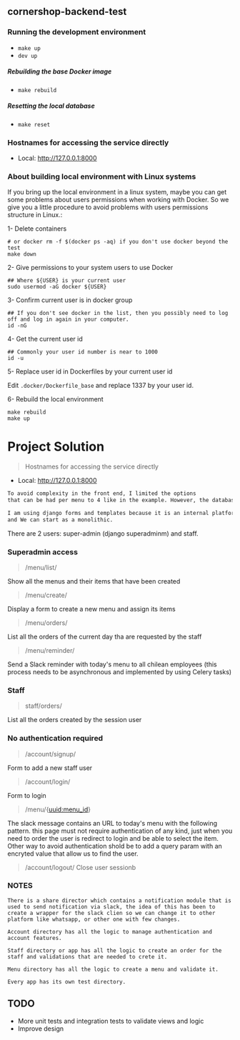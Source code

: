 ## cornershop-backend-test

### Running the development environment

* `make up`
* `dev up`

##### Rebuilding the base Docker image

* `make rebuild`

##### Resetting the local database

* `make reset`

### Hostnames for accessing the service directly

* Local: http://127.0.0.1:8000


### About building local environment with Linux systems

If you bring up the local environment in a linux system, maybe you can get some problems about users permissions when working with Docker.
So we give you a little procedure to avoid problems with users permissions structure in Linux.:

1- Delete containers

```
# or docker rm -f $(docker ps -aq) if you don't use docker beyond the test
make down
```

2- Give permissions to your system users to use Docker

```
## Where ${USER} is your current user
sudo usermod -aG docker ${USER}
```

3- Confirm current user is in docker group

```
## If you don't see docker in the list, then you possibly need to log off and log in again in your computer.
id -nG
```


4-  Get the current user id

```
## Commonly your user id number is near to 1000
id -u
```

5- Replace user id in Dockerfiles by your current user id

Edit `.docker/Dockerfile_base` and replace 1337 by your user id.

6- Rebuild the local environment 

```
make rebuild
make up
```


# Project Solution

> Hostnames for accessing the service directly
 - Local: http://127.0.0.1:8000

```bash
To avoid complexity in the front end, I limited the options 
that can be had per menu to 4 like in the example. However, the database schema could accept more options per menu.

I am using django forms and templates because it is an internal platform 
and We can start as a monolithic.
```

There are 2 users: super-admin (django superadminm) and staff.

### Superadmin access

> /menu/list/
> 
Show all the menus and their items that have been created

> /menu/create/
> 
Display a form to create a new menu and assign its items

> /menu/orders/

List all the orders of the current day tha are requested by the staff

> /menu/reminder/

Send a Slack reminder with today's menu to all chilean employees (this process needs to be asynchronous and implemented by using Celery tasks)

### Staff

> staff/orders/

List all the orders created by the session user

### No authentication required
> /account/signup/

Form to add a new staff user

> /account/login/

Form to login

> /menu/{<uuid:menu_id>}

 The slack message contains an URL to today's menu with the following pattern. this page must not require authentication of any kind, just when you need to order the user is redirect to login and be able to select the item. Other way to avoid authentication shold be to add a query param with an encryted value that allow us to find the user.

> /account/logout/
Close user sessionb


### NOTES

```
There is a share director which contains a notification module that is used to send notification via slack, the idea of this has been to create a wrapper for the slack clien so we can change it to other platform like whatsapp, or other one with few changes.

```

```
Account directory has all the logic to manage authentication and account features.

Staff directory or app has all the logic to create an order for the staff and validations that are needed to crete it.

Menu directory has all the logic to create a menu and validate it.

```

```
Every app has its own test directory.
```
## TODO

- More unit tests and integration tests to validate views and logic
- Improve design
